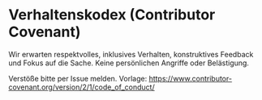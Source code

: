 ﻿# Verhaltenskodex (Contributor Covenant)

Wir erwarten respektvolles, inklusives Verhalten, konstruktives Feedback und Fokus auf die Sache. Keine persönlichen Angriffe oder Belästigung.

Verstöße bitte per Issue melden. Vorlage: https://www.contributor-covenant.org/version/2/1/code_of_conduct/
